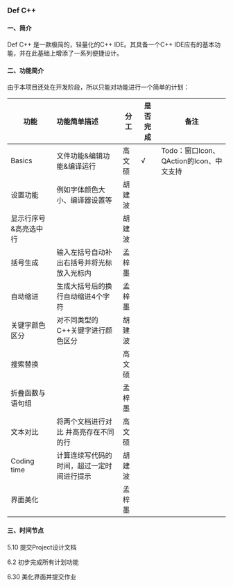 ### Def C++

#### 一、简介

Def C++ 是一款极简的，轻量化的C++ IDE。其具备一个C++ IDE应有的基本功能，并在此基础上增添了一系列便捷设计。

#### 二、功能简介

由于本项目还处在开发阶段，所以只能对功能进行一个简单的计划：

| 功能             | 功能简单描述                               | 分工   | 是否完成 | 备注|
| ---------------- | :----------------------------------------- | --------   | ------ |---- |
| Basics| 文件功能&编辑功能&编译运行                                                | 高文硕 | √        | Todo：窗口Icon、QAction的Icon、中文支持 |
| 设置功能             |  例如字体颜色大小、编译器设置等               | 胡建波 |         |   |
| 显示行序号&高亮选中行            |                    | 胡建波 |         |   |
| 括号生成         | 输入左括号自动补出右括号并将光标放入光标内 |    孟梓墨     |          |   |
| 自动缩进         | 生成大括号后的换行自动缩进4个字符          |  孟梓墨      |          |   |
| 关键字颜色区分   | 对不同类型的C++关键字进行颜色区分          | 胡建波 |          |   |
| 搜索替换         |                                            | 高文硕  |          |   |
| 折叠函数与语句组 |                                            |    孟梓墨    |          |   |
| 文本对比         | 将两个文档进行对比 并高亮存在不同的行      |  高文硕      |          |   |
| Coding time      | 计算连续写代码的时间，超过一定时间进行提示 | 胡建波 |          |   |
|界面美化          |                                           |孟梓墨 |          |        |

#### 三、时间节点

5.10 提交Project设计文档

6.2 初步完成所有计划功能

6.30 美化界面并提交作业

